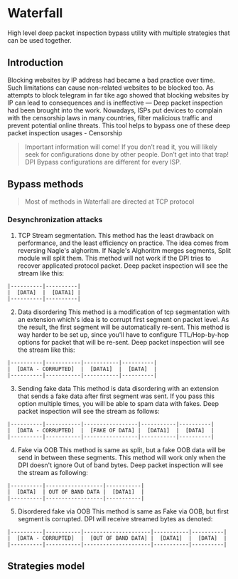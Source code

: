 # Waterfall

High level deep packet inspection bypass utility with multiple strategies that can be used together.

## Introduction

Blocking websites by IP address had became a bad practice over time. Such limitations can cause non-related websites to be blocked too. As attempts to block telegram in far tike ago showed that blocking websites by IP can lead to consequences and is ineffective — Deep packet inspection had been brought into the work.
Nowadays, ISPs put devices to complain with the censorship laws in many countries, filter malicious traffic and prevent potential online threats. This tool helps to bypass one of these deep packet inspection usages - Censorship

> Important information will come!
> If you don’t read it, you will likely seek for configurations done by other people.
> Don’t get into that trap! DPI Bypass configurations are different for every ISP.

## Bypass methods

> Most of methods in Waterfall are directed at TCP protocol

### Desynchronization attacks

1. TCP Stream segmentation.
This method has the least drawback on performance, and the least efficiency on practice.
The idea comes from reversing Nagle's alghoritm. If Nagle's Alghoritm merges segments, Split module will split them.
This method will not work if the DPI tries to recover applicated protocol packet.
Deep packet inspection will see the stream like this:
```
|----------|----------|
|  [DATA]  |  [DATA1] |
|----------|----------|
```
2. Data disordering
This method is a modification of tcp segmentation with an extension which's idea is to corrupt first segment on packet level. 
As the result, the first segment will be automatically re-sent. 
This method is way harder to be set up, since you'll have to configure TTL/Hop-by-hop options for packet that will be re-sent.
Deep packet inspection will see the stream like this:
```
|----------|-----------|-----------|----------|
|  [DATA - CORRUPTED]  |  [DATA1]  |  [DATA]  |
|----------|-----------|-----------|----------|
```
3. Sending fake data 
This method is data disordering with an extension that sends a fake data after first segment was sent. If you pass this option multiple times, you will be able to spam data with fakes.
Deep packet inspection will see the stream as follows:
```
|----------|-----------|-----------------|-----------|----------|
|  [DATA - CORRUPTED]  |  [FAKE OF DATA] |  [DATA1]  |  [DATA]  |
|----------|-----------|-----------------|-----------|----------|
```
4. Fake via OOB
This method is same as split, but a fake OOB data will be send in between these segments. This method will work only when the DPI doesn't ignore Out of band bytes.
Deep packet inspection will see the stream as following:
```
|----------|------------------|-----------|
|  [DATA]  | OUT OF BAND DATA |  [DATA1]  |
|----------|------------------|-----------|
```
5. Disordered fake via OOB
This method is same as Fake via OOB, but first segment is corrupted.
DPI will receive streamed bytes as denoted:
```
|----------|-----------|---------------------|-----------|----------|
|  [DATA - CORRUPTED]  |  [OUT OF BAND DATA] |  [DATA1]  |  [DATA]  |
|----------|-----------|---------------------|-----------|----------|
```

## Strategies model
